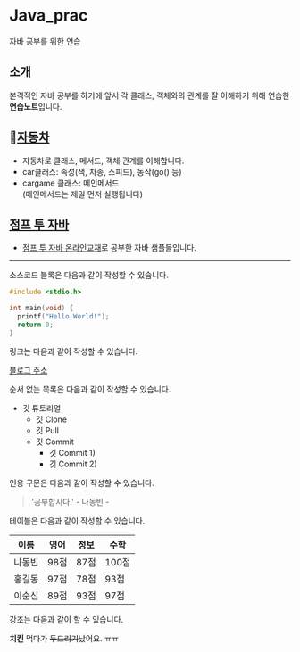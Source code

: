 # Java_prac
자바 공부를 위한 연습
## 소개
본격적인 자바 공부를 하기에 앞서 각 클래스, 객체와의 관계를 잘 이해하기 위해 연습한 **연습노트**입니다.

## 🚗[자동차](https://github.com/Hiluxy/Java_prac/tree/master/car_ex/src)
* 자동차로 클래스, 메서드, 객체 관계를 이해합니다.  
* car클래스: 속성(색, 차종, 스피드), 동작(go() 등)  
* cargame 클래스: 메인메서드  
(메인메서드는 제일 먼저 실행됩니다)

## [점프 투 자바](https://github.com/Hiluxy/Java_prac/tree/master/jumpTo_sample/jumpTo_sample/src)
* [점프 투 자바 온라인교재](https://wikidocs.net/214)로 공부한 자바 샘플들입니다.

---
소스코드 블록은 다음과 같이 작성할 수 있습니다.

```c
#include <stdio.h>

int main(void) {
  printf("Hello World!");
  return 0;
}
```

링크는 다음과 같이 작성할 수 있습니다.

[블로그 주소](https://blog.naver.com/ndb796)

순서 없는 목록은 다음과 같이 작성할 수 있습니다.

* 깃 튜토리얼
  * 깃 Clone
  * 깃 Pull
  * 깃 Commit
    * 깃 Commit 1)
    * 깃 Commit 2)

인용 구문은 다음과 같이 작성할 수 있습니다.

> '공부합시다.' - 나동빈 - 

테이블은 다음과 같이 작성할 수 있습니다.

이름|영어|정보|수학
---|---|---|---|
나동빈|98점|87점|100점|
홍길동|97점|78점|93점|
이순신|89점|93점|97점|

강조는 다음과 같이 할 수 있습니다.

**치킨** 먹다가 ~~두드리기~~났어요. ㅠㅠ
